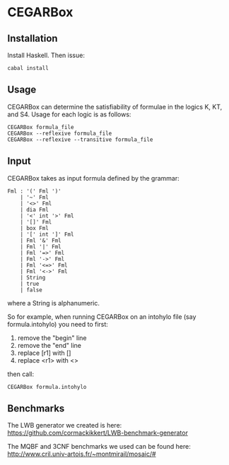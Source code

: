 # CEGARBox

## Installation
Install Haskell. Then issue: 
```
cabal install
```

## Usage
CEGARBox can determine the satisfiability of formulae in the logics K, KT, and S4. Usage for each logic is as follows:
```
CEGARBox formula_file
CEGARBox --reflexive formula_file
CEGARBox --reflexive --transitive formula_file
```

## Input
CEGARBox takes as input formula defined by the grammar:

```
Fml : '(' Fml ')'         
    | '~' Fml            
    | '<>' Fml       
    | dia Fml            
    | '<' int '>' Fml    
    | '[]' Fml        
    | box Fml            
    | '[' int ']' Fml    
    | Fml '&' Fml        
    | Fml '|' Fml        
    | Fml '=>' Fml     
    | Fml '->' Fml     
    | Fml '<=>' Fml 
    | Fml '<->' Fml 
    | String                 
    | true                
    | false               
```

where a String is alphanumeric.

So for example, when running CEGARBox on an intohylo file (say formula.intohylo) you need to first:
1. remove the "begin" line
2. remove the "end" line
3. replace [r1] with []
4. replace \<r1\> with <>

then call:
```
CEGARBox formula.intohylo
```

## Benchmarks
The LWB generator we created is here:
https://github.com/cormackikkert/LWB-benchmark-generator

The MQBF and 3CNF benchmarks we used can be found here:
http://www.cril.univ-artois.fr/~montmirail/mosaic/#
